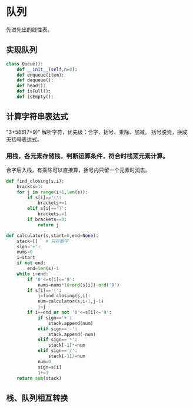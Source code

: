 # 队列
先进先出的线性表。

##  实现队列

```python
class Queue():
    def __init__(self,n=8):
    def enqueue(item):
    def dequeue():
    def head():
    def isFull():
    def isEmpty():
```


## 计算字符串表达式
"3+5*66*(7+9)"
解析字符，优先级：合字、括号、乘除、加减。
括号脱壳，换成无括号表达式。

### 用栈，各元素存储栈，判断运算条件，符合时栈顶元素计算。
合字后入栈，有乘除可以直接算，括号内只留一个元素时消去。

```python
def find_closing(s,i):
    brackts=1:
    for j in range(i+1,len(s)):
        if s[i]=='(':
            brackets+=1
        elif s[i]==')':
            brackets-=1
        if brackets==0:
            return j

def calculator(s,start=0,end=None):
    stack=[]   # 只存数字
    sign='+':
    nums=0
    i=start
    if not end:
        end=len(s)-1
    while i<end:
        if '0'<=s[i]<='9':
            nums=nums*10+ord(s[i])-ord('0')
        if s[i]=='(':
            j=find_closing(s,i):
            num=calculator(s,i+1,j-1)
            i=j
        if i==end or not '0'<=s[i]<='9':
            if sign=='+':
                stack.append(num)
            elif sign=='-':
                stack.append(-num)
            elif sign=='*':
                stack[-1]*=num
            elif sign=='/':
                stack[-1]/=num
            num=0
            sign=s[i]        
            i+=1
    return sum(stack)
```

## 栈、队列相互转换
